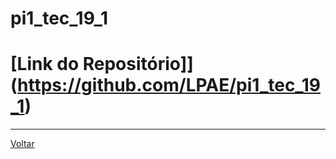 # pi1\_tec\_19\_1

# [Link do Repositório]](https://github.com/LPAE/pi1_tec_19_1)

---
[Voltar](https://lpae.github.io/)



